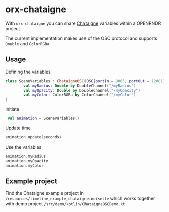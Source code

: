 # orx-chataigne

With `orx-chataigne` you can share [Chataigne](http://benjamin.kuperberg.fr/chataigne/en) variables within a OPENRNDR project. 

The current implementation makes use of the OSC protocol and supports `Double` and `ColorRGBa`.

## Usage

Defining the variables
```kotlin
class SceneVariables : ChataigneOSC(OSC(portIn = 9005, portOut = 12001)) {
        val myRadius: Double by DoubleChannel("/myRadius")
        val myOpacity: Double by DoubleChannel("/myOpacity")
        val myColor: ColorRGBa by ColorChannel("/myColor")
}
```

Initiate

```kotlin
 val animation = SceneVariables()
```

Update time

```kotlin
animation.update(seconds)
```

Use the variables

```kotlin
animation.myRadius
animation.myOpacity
animation.myColor
```

## Example project

Find the Chataigne example project in `/resources/timeline_example_chataigne.noisette` which works together with demo project `/src/demo/kotlin/ChataigneOSCDemo.kt`

